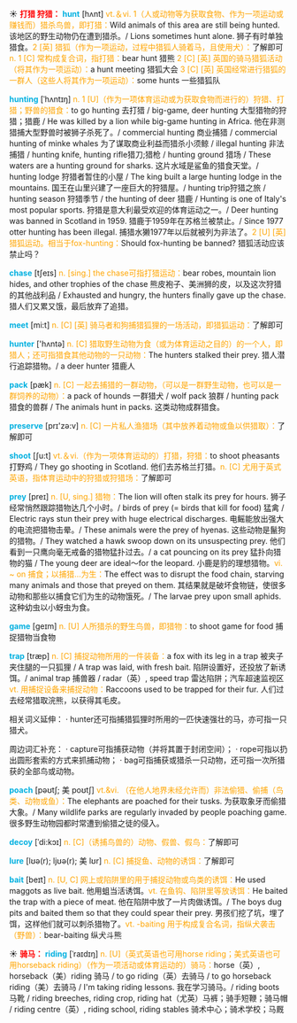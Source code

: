 ☀ <font color="red">**打猎 狩猎：**</font>
<font color="sky blue">**hunt**</font> [hʌnt] 
<font color="orange">vt.＆vi. 1（人或动物等为获取食物、作为一项运动或赚钱而）猎杀鸟兽，即打猎：</font>Wild animals of this area are still being hunted. 该地区的野生动物仍在遭到猎杀。/ Lions sometimes hunt alone. 狮子有时单独猎食。<font color="orange">2 [英] 猎狐（作为一项运动，过程中猎狐人骑着马，且使用犬）：</font>了解即可 <font color="orange">n. 1 [C] 常构成复合词，指打猎：</font>bear hunt 猎熊 <font color="orange">2 [C] [英] 英国的骑马猎狐活动（将其作为一项运动）：</font>a hunt meeting 猎狐大会 <font color="orange">3 [C] [英] 英国经常进行猎狐的一群人（这些人将其作为一项运动）：</font>some hunts 一些猎狐队
                      
<font color="sky blue">**hunting**</font> [ˈhʌntɪŋ]
<font color="orange">n. 1 [U]（作为一项体育运动或为获取食物而进行的）狩猎、打猎；野兽的猎食：</font>to go hunting 去打猎 / big-game, deer hunting 大型猎物的狩猎；猎鹿 / He was killed by a lion while big-game hunting in Africa. 他在非测猎捕大型野兽时被狮子杀死了。/ commercial hunting 商业捕猎 / commercial hunting of minke whales 为了谋取商业利益而猎杀小须鲸 / illegal hunting 非法捕猎 / hunting knife, hunting rifle猎刀;猎枪 / hunting ground 猎场 / These waters are a hunting ground for sharks. 这片水域是鲨鱼的猎食天堂。/ hunting lodge 狩猎者暂住的小屋 / The king built a large hunting lodge in the mountains. 国王在山里兴建了一座巨大的狩猎屋。/ hunting trip狩猎之旅 / hunting season 狩猎季节 / the hunting of deer 猎鹿 / Hunting is one of Italy's most popular sports. 狩猎是意大利最受欢迎的体育运动之一。/ Deer hunting was banned in Scotland in 1959. 猎鹿于1959年在苏格兰被禁止。/ Since 1977 otter hunting has been illegal. 捕猎水獭1977年以后就被列为非法了。<font color="orange">2 [U] [英] 猎狐运动。相当于fox-hunting：</font>Should fox-hunting be banned? 猎狐活动应该禁止吗？

<font color="sky blue">**chase**</font> [tʃeɪs]
<font color="orange">n. [sing.] the chase可指打猎运动：</font>bear robes, mountain lion hides, and other trophies of the chase 熊皮袍子、美洲狮的皮，以及这次狩猎的其他战利品 / Exhausted and hungry, the hunters finally gave up the chase. 猎人们又累又饿，最后放弃了追猎。

<font color="sky blue">**meet**</font> [mi:t] 
<font color="orange">n. [C] [英] 骑马者和狗捕猎狐狸的一场活动，即猎狐运动：</font>了解即可

<font color="sky blue">**hunter**</font> ['hʌntə] 
<font color="orange">n. [C] 猎取野生动物为食（或为体育运动之目的）的一个人，即猎人；还可指猎食其他动物的一只动物：</font>The hunters stalked their prey. 猎人潜行追踪猎物。/ a deer hunter 猎鹿人

<font color="sky blue">**pack**</font> [pæk] 
<font color="orange">n. [C] 一起去捕猎的一群动物，（可以是一群野生动物，也可以是一群饲养的动物）：</font>a pack of hounds 一群猎犬 / wolf pack 狼群 / hunting pack 猎食的兽群 / The animals hunt in packs. 这类动物成群猎食。

<font color="sky blue">**preserve**</font> [prɪ'zə:v] 
<font color="orange">n. [C] 一片私人渔猎场（其中放养着动物或鱼以供猎取）：</font>了解即可

<font color="sky blue">**shoot**</font> [ʃu:t] 
<font color="orange">vt.＆vi.（作为一项体育运动的）打猎，狩猎：</font>to shoot pheasants 打野鸡 / They go shooting in Scotland. 他们去苏格兰打猎。<font color="orange">n. [C] 尤用于英式英语，指体育运动中的狩猎或狩猎场：</font>了解即可
                      
<font color="sky blue">**prey**</font> [preɪ]
<font color="orange">n. [U, sing.] 猎物：</font>The lion will often stalk its prey for hours. 狮子经常悄然跟踪猎物达几个小时。/ birds of prey (= birds that kill for food) 猛禽 / Electric rays stun their prey with huge electrical discharges. 电鳐能放出强大的电流把猎物击晕。/ These animals were the prey of hyenas. 这些动物是鬣狗的猎物。/ They watched a hawk swoop down on its unsuspecting prey. 他们看到一只鹰向毫无戒备的猎物猛扑过去。/ a cat pouncing on its prey 猛扑向猎物的猫 / The young deer are ideal～for the leopard. 小鹿是豹的理想猎物。<font color="orange">vi. ~ on 捕食；以捕猎…为生：</font>The effect was to disrupt the food chain, starving many animals and those that preyed on them. 其结果就是破坏食物链，使很多动物和那些以捕食它们为生的动物饿死。/ The larvae prey upon small aphids. 这种幼虫以小蚜虫为食。

<font color="sky blue">**game**</font> [ɡeɪm] 
<font color="orange">n. [U] 人所猎杀的野生鸟兽，即猎物：</font>to shoot game for food 捕捉猎物当食物

<font color="sky blue">**trap**</font> [træp] 
<font color="orange">n. [C] 捕捉动物所用的一件装备：</font>a fox with its leg in a trap 被夹子夹住腿的一只狐狸 / A trap was laid, with fresh bait. 陷阱设置好，还投放了新诱饵。/ animal trap 捕兽器 / radar（英）, speed trap 雷达陷阱；汽车超速监视区 <font color="orange">vt. 用捕捉设备来捕捉动物：</font>Raccoons used to be trapped for their fur. 人们过去经常猎取浣熊，以获得其毛皮。

相关词义延伸：
· hunter还可指捕猎狐狸时所用的一匹快速强壮的马，亦可指一只猎犬。

周边词汇补充：
· capture可指捕获动物（并将其置于封闭空间）；
· rope可指以扔出圆形套索的方式来抓捕动物；
· bag可指捕获或猎杀一只动物，还可指一次所猎获的全部鸟或动物。
      
<font color="sky blue">**poach**</font> [pəʊtʃ; 美 poʊtʃ]
<font color="orange">vt.&vi. （在他人地界未经允许而）非法偷猎、偷捕（鸟类、动物或鱼）：</font>The elephants are poached for their tusks. 为获取象牙而偷猎大象。/ Many wildlife parks are regularly invaded by people poaching game. 很多野生动物园都时常遭到偷猎之徒的侵入。
           
<font color="sky blue">**decoy**</font> [ˈdi:kɔɪ]
<font color="orange">n. [C]（诱捕鸟兽的）动物、假兽、假鸟：</font>了解即可
           
<font color="sky blue">**lure**</font> [lʊə(r); ljʊə(r); 美 lʊr]
<font color="orange">n. [C] 捕捉鱼、动物的诱饵：</font>了解即可
           
<font color="sky blue">**bait**</font> [beɪt]
<font color="orange">n. [U, C] 网上或陷阱里的用于捕捉动物或鸟类的诱饵：</font>He used maggots as live bait. 他用蛆当活诱饵。<font color="orange">vt. 在鱼钩、陷阱里等放诱饵：</font>He baited the trap with a piece of meat. 他在陷阱中放了一片肉做诱饵。/ The boys dug pits and baited them so that they could spear their prey. 男孩们挖了坑，埋了饵，这样他们就可以刺杀猎物了。<font color="orange">vt. -baiting 用于构成复合名词，指纵犬袭击（野兽）：</font>bear-baiting 纵犬斗熊

☀ <font color="red">**骑马：**</font>
<font color="sky blue">**riding**</font> [ˈraɪdɪŋ]
<font color="orange">n. [U]（英式英语也可用horse riding；美式英语也可用horseback riding）（作为一项活动或体育运动的）骑马：</font>horse（英）, horseback（美）riding 骑马 / to go riding（英）去骑马 / to go horseback riding（美）去骑马 / I'm taking riding lessons. 我在学习骑马。/ riding boots 马靴 / riding breeches, riding crop, riding hat（尤英）马裤；骑手短鞭；骑马帽 / riding centre（英）, riding school, riding stables 骑术中心；骑术学校；马厩




